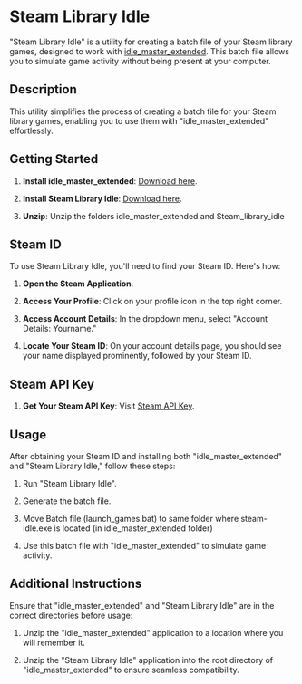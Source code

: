 # Steam Library Idle

"Steam Library Idle" is a utility for creating a batch file of your Steam library games, designed to work with [idle_master_extended](https://github.com/JonasNilson/idle_master_extended). This batch file allows you to simulate game activity without being present at your computer.

## Description

This utility simplifies the process of creating a batch file for your Steam library games, enabling you to use them with "idle_master_extended" effortlessly.

## Getting Started

1. **Install idle_master_extended**: [Download here](https://github.com/JonasNilson/idle_master_extended/releases/).

2. **Install Steam Library Idle**: [Download here](https://github.com/Grypto-kali/Steam_library_idle/releases).

3. **Unzip**: Unzip the folders idle_master_extended and Steam_library_idle

## Steam ID

To use Steam Library Idle, you'll need to find your Steam ID. Here's how:

1. **Open the Steam Application**.

2. **Access Your Profile**: Click on your profile icon in the top right corner.

3. **Access Account Details**: In the dropdown menu, select "Account Details: Yourname."

4. **Locate Your Steam ID**: On your account details page, you should see your name displayed prominently, followed by your Steam ID.

## Steam API Key

1. **Get Your Steam API Key**: Visit [Steam API Key](https://steamcommunity.com/dev/apikey).

## Usage

After obtaining your Steam ID and installing both "idle_master_extended" and "Steam Library Idle," follow these steps:

1. Run "Steam Library Idle".

3. Generate the batch file.

4. Move Batch file (launch_games.bat) to same folder where steam-idle.exe is located (in idle_master_extended folder)

5. Use this batch file with "idle_master_extended" to simulate game activity.

## Additional Instructions

Ensure that "idle_master_extended" and "Steam Library Idle" are in the correct directories before usage:

1. Unzip the "idle_master_extended" application to a location where you will remember it.

2. Unzip the "Steam Library Idle" application into the root directory of "idle_master_extended" to ensure seamless compatibility.
